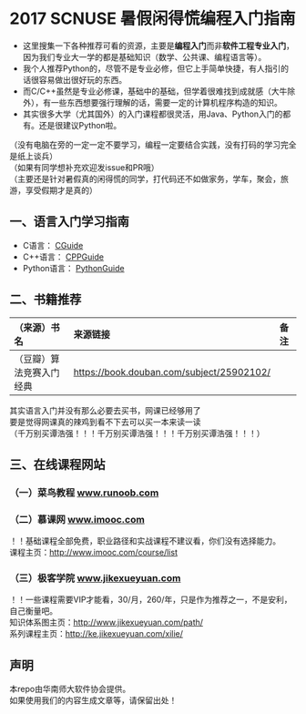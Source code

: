 # 2017 SCNUSE 暑假闲得慌编程入门指南
- 这里搜集一下各种推荐可看的资源，主要是**编程入门**而非**软件工程专业入门**，因为我们专业大一学的都是基础知识（数学、公共课、编程语言等）。  
- 我个人推荐Python的，尽管不是专业必修，但它上手简单快捷，有人指引的话很容易做出很好玩的东西。  
- 而C/C++虽然是专业必修课，基础中的基础，但学着很难找到成就感（大牛除外），有一些东西想要强行理解的话，需要一定的计算机程序构造的知识。  
- 其实很多大学（尤其国外）的入门课程都很灵活，用Java、Python入门的都有。还是很建议Python啦。  

（没有电脑在旁的一定一定不要学习，编程一定要结合实践，没有打码的学习完全是纸上谈兵）  
（如果有同学想补充欢迎发issue和PR哦）  
（主要还是针对暑假真的闲得慌的同学，打代码还不如做家务，学车，聚会，旅游，享受假期才是真的）  

## 一、语言入门学习指南
- C语言：      [CGuide](./CGuide.md)  
- C++语言：    [CPPGuide](./CPPGuide.md)  
- Python语言： [PythonGuide](./PythonGuide.md)  

## 二、书籍推荐
|**（来源）书名**        | **来源链接**                                | **备注**            |
|:---------------------|:-------------------------------------------|:-------------------|
|（豆瓣）算法竞赛入门经典  | https://book.douban.com/subject/25902102/  |                    |

其实语言入门并没有那么必要去买书，网课已经够用了  
要是觉得网课真的辣鸡到看不下去可以买一本来读一读  
（千万别买谭浩强！！！千万别买谭浩强！！！千万别买谭浩强！！！）  

## 三、在线课程网站
### （一）菜鸟教程 www.runoob.com

### （二）慕课网 www.imooc.com
！！基础课程全部免费，职业路径和实战课程不建议看，你们没有选择能力。  
课程主页：http://www.imooc.com/course/list  

### （三）极客学院 www.jikexueyuan.com
！！一些课程需要VIP才能看，30/月，260/年，只是作为推荐之一，不是安利，自己衡量吧。  
知识体系图主页：http://www.jikexueyuan.com/path/  
系列课程主页：http://ke.jikexueyuan.com/xilie/  

## 声明
本repo由华南师大软件协会提供。  
如果使用我们的内容生成文章等，请保留出处！
